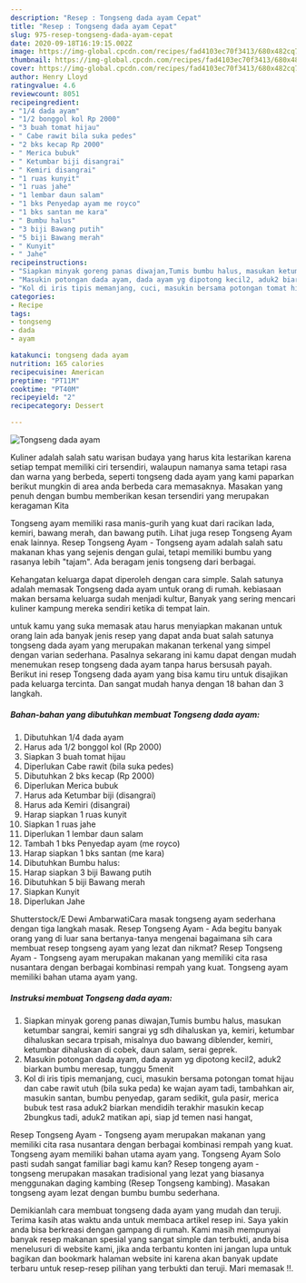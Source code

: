 ```yaml
---
description: "Resep : Tongseng dada ayam Cepat"
title: "Resep : Tongseng dada ayam Cepat"
slug: 975-resep-tongseng-dada-ayam-cepat
date: 2020-09-18T16:19:15.002Z
image: https://img-global.cpcdn.com/recipes/fad4103ec70f3413/680x482cq70/tongseng-dada-ayam-foto-resep-utama.jpg
thumbnail: https://img-global.cpcdn.com/recipes/fad4103ec70f3413/680x482cq70/tongseng-dada-ayam-foto-resep-utama.jpg
cover: https://img-global.cpcdn.com/recipes/fad4103ec70f3413/680x482cq70/tongseng-dada-ayam-foto-resep-utama.jpg
author: Henry Lloyd
ratingvalue: 4.6
reviewcount: 8051
recipeingredient:
- "1/4 dada ayam"
- "1/2 bonggol kol Rp 2000"
- "3 buah tomat hijau"
- " Cabe rawit bila suka pedes"
- "2 bks kecap Rp 2000"
- " Merica bubuk"
- " Ketumbar biji disangrai"
- " Kemiri disangrai"
- "1 ruas kunyit"
- "1 ruas jahe"
- "1 lembar daun salam"
- "1 bks Penyedap ayam me royco"
- "1 bks santan me kara"
- " Bumbu halus"
- "3 biji Bawang putih"
- "5 biji Bawang merah"
- " Kunyit"
- " Jahe"
recipeinstructions:
- "Siapkan minyak goreng panas diwajan,Tumis bumbu halus, masukan ketumbar sangrai, kemiri sangrai yg sdh dihaluskan ya, kemiri, ketumbar dihaluskan secara trpisah, misalnya duo bawang diblender, kemiri, ketumbar dihaluskan di cobek, daun salam, serai geprek."
- "Masukin potongan dada ayam, dada ayam yg dipotong kecil2, aduk2 biarkan bumbu meresap, tunggu 5menit"
- "Kol di iris tipis memanjang, cuci, masukin bersama potongan tomat hijau dan cabe rawit utuh (bila suka peda) ke wajan ayam tadi, tambahkan air, masukin santan, bumbu penyedap, garam sedikit, gula pasir, merica bubuk test rasa aduk2 biarkan mendidih terakhir masukin kecap 2bungkus tadi, aduk2 matikan api, siap jd temen nasi hangat,"
categories:
- Recipe
tags:
- tongseng
- dada
- ayam

katakunci: tongseng dada ayam 
nutrition: 165 calories
recipecuisine: American
preptime: "PT11M"
cooktime: "PT40M"
recipeyield: "2"
recipecategory: Dessert

---
```



![Tongseng dada ayam](https://img-global.cpcdn.com/recipes/fad4103ec70f3413/680x482cq70/tongseng-dada-ayam-foto-resep-utama.jpg)

Kuliner adalah salah satu warisan budaya yang harus kita lestarikan karena setiap tempat memiliki ciri tersendiri, walaupun namanya sama tetapi rasa dan warna yang berbeda, seperti tongseng dada ayam yang kami paparkan berikut mungkin di area anda berbeda cara memasaknya. Masakan yang penuh dengan bumbu memberikan kesan tersendiri yang merupakan keragaman Kita

Tongseng ayam memiliki rasa manis-gurih yang kuat dari racikan lada, kemiri, bawang merah, dan bawang putih. Lihat juga resep Tongseng Ayam enak lainnya. Resep Tongseng Ayam - Tongseng ayam adalah salah satu makanan khas yang sejenis dengan gulai, tetapi memiliki bumbu yang rasanya lebih &#34;tajam&#34;. Ada beragam jenis tongseng dari berbagai.

Kehangatan keluarga dapat diperoleh dengan cara simple. Salah satunya adalah memasak Tongseng dada ayam untuk orang di rumah. kebiasaan makan bersama keluarga sudah menjadi kultur, Banyak yang sering mencari kuliner kampung mereka sendiri ketika di tempat lain.

untuk kamu yang suka memasak atau harus menyiapkan makanan untuk orang lain ada banyak jenis resep yang dapat anda buat salah satunya tongseng dada ayam yang merupakan makanan terkenal yang simpel dengan varian sederhana. Pasalnya sekarang ini kamu dapat dengan mudah menemukan resep tongseng dada ayam tanpa harus bersusah payah.
Berikut ini resep Tongseng dada ayam yang bisa kamu tiru untuk disajikan pada keluarga tercinta. Dan sangat mudah hanya dengan 18 bahan dan 3 langkah.


<!--inarticleads1-->

##### Bahan-bahan yang dibutuhkan membuat Tongseng dada ayam:

1. Dibutuhkan 1/4 dada ayam
1. Harus ada 1/2 bonggol kol (Rp 2000)
1. Siapkan 3 buah tomat hijau
1. Diperlukan  Cabe rawit (bila suka pedes)
1. Dibutuhkan 2 bks kecap (Rp 2000)
1. Diperlukan  Merica bubuk
1. Harus ada  Ketumbar biji (disangrai)
1. Harus ada  Kemiri (disangrai)
1. Harap siapkan 1 ruas kunyit
1. Siapkan 1 ruas jahe
1. Diperlukan 1 lembar daun salam
1. Tambah 1 bks Penyedap ayam (me royco)
1. Harap siapkan 1 bks santan (me kara)
1. Dibutuhkan  Bumbu halus:
1. Harap siapkan 3 biji Bawang putih
1. Dibutuhkan 5 biji Bawang merah
1. Siapkan  Kunyit
1. Diperlukan  Jahe


Shutterstock/E Dewi AmbarwatiCara masak tongseng ayam sederhana dengan tiga langkah masak. Resep Tongseng Ayam - Ada begitu banyak orang yang di luar sana bertanya-tanya mengenai bagaimana sih cara membuat resep tongseng ayam yang lezat dan nikmat? Resep Tongseng Ayam - Tongseng ayam merupakan makanan yang memiliki cita rasa nusantara dengan berbagai kombinasi rempah yang kuat. Tongseng ayam memiliki bahan utama ayam yang. 

<!--inarticleads2-->

##### Instruksi membuat  Tongseng dada ayam:

1. Siapkan minyak goreng panas diwajan,Tumis bumbu halus, masukan ketumbar sangrai, kemiri sangrai yg sdh dihaluskan ya, kemiri, ketumbar dihaluskan secara trpisah, misalnya duo bawang diblender, kemiri, ketumbar dihaluskan di cobek, daun salam, serai geprek.
1. Masukin potongan dada ayam, dada ayam yg dipotong kecil2, aduk2 biarkan bumbu meresap, tunggu 5menit
1. Kol di iris tipis memanjang, cuci, masukin bersama potongan tomat hijau dan cabe rawit utuh (bila suka peda) ke wajan ayam tadi, tambahkan air, masukin santan, bumbu penyedap, garam sedikit, gula pasir, merica bubuk test rasa aduk2 biarkan mendidih terakhir masukin kecap 2bungkus tadi, aduk2 matikan api, siap jd temen nasi hangat,


Resep Tongseng Ayam - Tongseng ayam merupakan makanan yang memiliki cita rasa nusantara dengan berbagai kombinasi rempah yang kuat. Tongseng ayam memiliki bahan utama ayam yang. Tongseng Ayam Solo pasti sudah sangat familiar bagi kamu kan? Resep tongeng ayam - tongseng merupakan masakan tradisional yang lezat yang biasanya menggunakan daging kambing (Resep Tongseng kambing). Masakan tongseng ayam lezat dengan bumbu bumbu sederhana. 

Demikianlah cara membuat tongseng dada ayam yang mudah dan teruji. Terima kasih atas waktu anda untuk membaca artikel resep ini. Saya yakin anda bisa berkreasi dengan gampang di rumah. Kami masih mempunyai banyak resep makanan spesial yang sangat simple dan terbukti, anda bisa menelusuri di website kami, jika anda terbantu konten ini jangan lupa untuk bagikan dan bookmark halaman website ini karena akan banyak update terbaru untuk resep-resep pilihan yang terbukti dan teruji. Mari memasak !!. 
